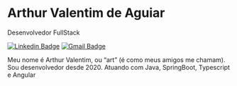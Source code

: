 # Arthur Valentim de Aguiar

Desenvolvedor FullStack

[![Linkedin Badge](https://img.shields.io/badge/-Arthur%20Valentim-986DFF?style=flat-square&logo=Linkedin&logoColor=white&link=https://www.linkedin.com/in/arthurvaguiar/)](https://www.linkedin.com/in/arthurvaguiar/) 
[![Gmail Badge](https://img.shields.io/badge/-arthurvaguiar@gmail.com-986DFF?style=flat-square&logo=Gmail&logoColor=white&link=mailto:arthurvaguiar@gmail.com)](mailto:arthurvaguiar@gmail.com)

Meu nome é Arthur Valentim, ou “art” (é como meus amigos me chamam). Sou desenvolvedor desde 2020. Atuando com Java, SpringBoot, Typescript e Angular
